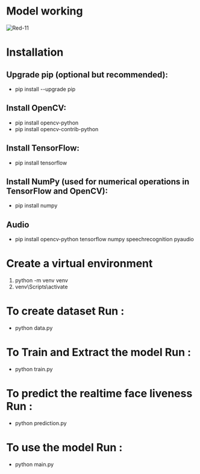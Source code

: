 # Model working
 ![Red-_11_](https://github.com/user-attachments/assets/de97c576-67fe-4068-9b0c-eeb2f5772357)

# Installation

## Upgrade pip (optional but recommended):
- pip install --upgrade pip

## Install OpenCV:
- pip install opencv-python
- pip install opencv-contrib-python

## Install TensorFlow:
- pip install tensorflow

## Install NumPy (used for numerical operations in TensorFlow and OpenCV):
- pip install numpy

## Audio
- pip install opencv-python tensorflow numpy speechrecognition pyaudio



# Create a virtual environment
1. python -m venv venv
2. venv\Scripts\activate


# To create dataset Run :
- python data.py

# To Train and Extract the model Run :
- python train.py

# To predict the realtime face liveness Run :
- python prediction.py

# To use the model Run : 
- python main.py
